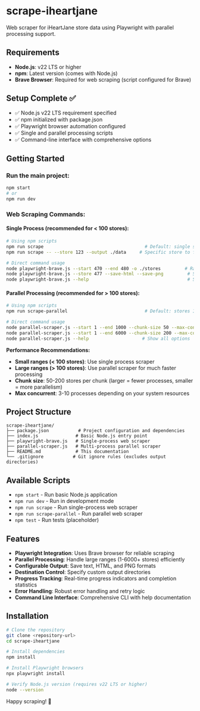 # scrape-iheartjane

Web scraper for iHeartJane store data using Playwright with parallel processing support.

## Requirements

- **Node.js**: v22 LTS or higher
- **npm**: Latest version (comes with Node.js)
- **Brave Browser**: Required for web scraping (script configured for Brave)

## Setup Complete ✅

- ✅ Node.js v22 LTS requirement specified
- ✅ npm initialized with package.json
- ✅ Playwright browser automation configured
- ✅ Single and parallel processing scripts
- ✅ Command-line interface with comprehensive options

## Getting Started

### Run the main project:
```bash
npm start
# or
npm run dev
```

### Web Scraping Commands:

#### Single Process (recommended for < 100 stores):
```bash
# Using npm scripts
npm run scrape                                      # Default: single store 477
npm run scrape -- --store 123 --output ./data     # Specific store to folder

# Direct command usage
node playwright-brave.js --start 470 --end 480 -o ./stores         # Range of stores
node playwright-brave.js --store 477 --save-html --save-png         # Save all formats
node playwright-brave.js --help                                     # Show all options
```

#### Parallel Processing (recommended for > 100 stores):
```bash
# Using npm scripts  
npm run scrape-parallel                             # Default: stores 1-6000

# Direct command usage
node parallel-scraper.js --start 1 --end 1000 --chunk-size 50 --max-concurrent 10
node parallel-scraper.js --start 1 --end 6000 --chunk-size 200 --max-concurrent 8 --headless
node parallel-scraper.js --help                    # Show all options
```

**Performance Recommendations:**
- **Small ranges (< 100 stores)**: Use single process scraper
- **Large ranges (> 100 stores)**: Use parallel scraper for much faster processing
- **Chunk size**: 50-200 stores per chunk (larger = fewer processes, smaller = more parallelism)
- **Max concurrent**: 3-10 processes depending on your system resources

## Project Structure

```
scrape-iheartjane/
├── package.json           # Project configuration and dependencies
├── index.js              # Basic Node.js entry point
├── playwright-brave.js   # Single-process web scraper
├── parallel-scraper.js   # Multi-process parallel scraper
├── README.md             # This documentation
└── .gitignore           # Git ignore rules (excludes output directories)
```

## Available Scripts

- `npm start` - Run basic Node.js application
- `npm run dev` - Run in development mode  
- `npm run scrape` - Run single-process web scraper
- `npm run scrape-parallel` - Run parallel web scraper
- `npm test` - Run tests (placeholder)

## Features

- **Playwright Integration**: Uses Brave browser for reliable scraping
- **Parallel Processing**: Handle large ranges (1-6000+ stores) efficiently
- **Configurable Output**: Save text, HTML, and PNG formats
- **Destination Control**: Specify custom output directories
- **Progress Tracking**: Real-time progress indicators and completion statistics
- **Error Handling**: Robust error handling and retry logic
- **Command Line Interface**: Comprehensive CLI with help documentation

## Installation

```bash
# Clone the repository
git clone <repository-url>
cd scrape-iheartjane

# Install dependencies
npm install

# Install Playwright browsers
npx playwright install

# Verify Node.js version (requires v22 LTS or higher)
node --version
```

Happy scraping! 🚀
